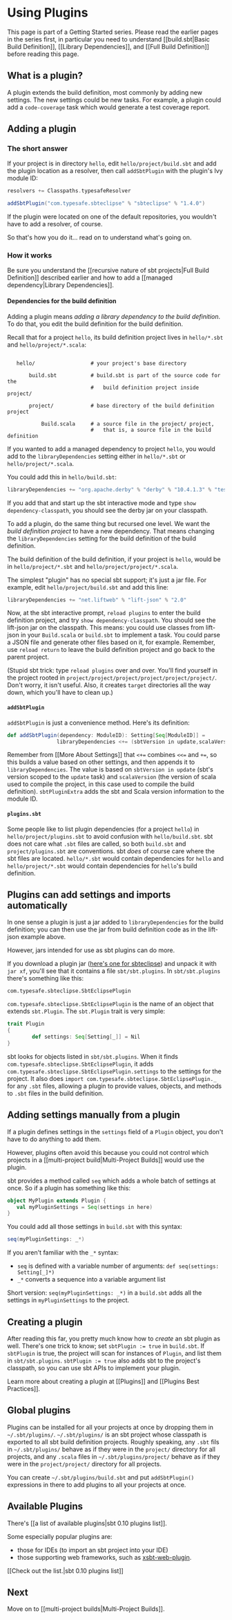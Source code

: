 # Using Plugins

This page is part of a Getting Started series. Please read the earlier pages
in the series first, in particular you need to understand
[[build.sbt|Basic Build Definition]], [[Library Dependencies]], and
[[Full Build Definition]] before reading this page.

## What is a plugin?

A plugin extends the build definition, most commonly by adding new
settings. The new settings could be new tasks. For example, a plugin could
add a `code-coverage` task which would generate a test coverage report.

## Adding a plugin

### The short answer

If your project is in directory `hello`, edit `hello/project/build.sbt` and
add the plugin location as a resolver, then call `addSbtPlugin` with the
plugin's Ivy module ID:

```scala
resolvers += Classpaths.typesafeResolver

addSbtPlugin("com.typesafe.sbteclipse" % "sbteclipse" % "1.4.0")
```

If the plugin were located on one of the default repositories, you wouldn't
have to add a resolver, of course.

So that's how you do it... read on to understand what's going on.

### How it works

Be sure you understand the
[[recursive nature of sbt projects|Full Build Definition]] described
earlier and how to add a [[managed dependency|Library Dependencies]].

#### Dependencies for the build definition

Adding a plugin means _adding a library dependency to the build
definition_. To do that, you edit the build definition for the build
definition.

Recall that for a project `hello`, its build definition project lives in
`hello/*.sbt` and `hello/project/*.scala`:

```text

   hello/                  # your project's base directory

       build.sbt           # build.sbt is part of the source code for the
                           #   build definition project inside project/

       project/            # base directory of the build definition project

           Build.scala     # a source file in the project/ project,
                           #   that is, a source file in the build definition

```

If you wanted to add a managed dependency to project `hello`, you would add
to the `libraryDependencies` setting either in `hello/*.sbt` or
`hello/project/*.scala`.

You could add this in `hello/build.sbt`:

```scala
libraryDependencies += "org.apache.derby" % "derby" % "10.4.1.3" % "test"
```

If you add that and start up the sbt interactive mode and type `show
dependency-classpath`, you should see the derby jar on your classpath.

To add a plugin, do the same thing but recursed one level. We want the
_build definition project_ to have a new dependency. That means changing the
`libraryDependencies` setting for the build definition of the build
definition.

The build definition of the build definition, if your project is `hello`,
would be in `hello/project/*.sbt` and `hello/project/project/*.scala`.

The simplest "plugin" has no special sbt support; it's just a jar file.
For example, edit `hello/project/build.sbt` and add this line:

```scala
libraryDependencies += "net.liftweb" % "lift-json" % "2.0"
```

Now, at the sbt interactive prompt, `reload plugins` to enter the build
definition project, and try `show dependency-classpath`. You should see the
lift-json jar on the classpath. This means: you could use classes from
lift-json in your `Build.scala` or `build.sbt` to implement a task.  You
could parse a JSON file and generate other files based on it, for example.
Remember, use `reload return` to leave the build definition project and go
back to the parent project.

(Stupid sbt trick: type `reload plugins` over and over. You'll find yourself
in the project rooted in
`project/project/project/project/project/project/`. Don't worry, it isn't
useful. Also, it creates `target` directories all the way down, which you'll
have to clean up.)

#### `addSbtPlugin`

`addSbtPlugin` is just a convenience method. Here's its definition:

```scala
def addSbtPlugin(dependency: ModuleID): Setting[Seq[ModuleID]] =
                libraryDependencies <+= (sbtVersion in update,scalaVersion) { (sbtV, scalaV) => sbtPluginExtra(dependency, sbtV, scalaV) }
```

Remember from [[More About Settings]] that `<+=` combines `<<=` and `+=`, so
this builds a value based on other settings, and then appends it to
`libraryDependencies`. The value is based on `sbtVersion in update` (sbt's
version scoped to the `update` task) and `scalaVersion` (the version of
scala used to compile the project, in this case used to compile the build
definition). `sbtPluginExtra` adds the sbt and Scala version information to
the module ID.

#### `plugins.sbt`

Some people like to list plugin dependencies (for a project `hello`) in
`hello/project/plugins.sbt` to avoid confusion with `hello/build.sbt`.  sbt
does not care what `.sbt` files are called, so both `build.sbt` and
`project/plugins.sbt` are conventions. sbt _does_ of course care where
the sbt files are located. `hello/*.sbt` would contain dependencies for
`hello` and `hello/project/*.sbt` would contain dependencies for `hello`'s
build definition.

## Plugins can add settings and imports automatically

In one sense a plugin is just a jar added to `libraryDependencies` for the
build definition; you can then use the jar from build definition code as in
the lift-json example above.

However, jars intended for use as sbt plugins can do more.

If you download a plugin jar
([here's one for sbteclipse](http://repo.typesafe.com/typesafe/ivy-releases/com.typesafe.sbteclipse/sbteclipse/scala_2.9.1/sbt_0.11.0/1.4.0/jars/sbteclipse.jar))
and unpack it with `jar xf`, you'll see that it contains a file `sbt/sbt.plugins`. In `sbt/sbt.plugins`
there's something like this:

```text
com.typesafe.sbteclipse.SbtEclipsePlugin
```

`com.typesafe.sbteclipse.SbtEclipsePlugin` is the name of an object that
extends `sbt.Plugin`. The `sbt.Plugin` trait is very simple:

```scala
trait Plugin
{
        def settings: Seq[Setting[_]] = Nil
}
```

sbt looks for objects listed in `sbt/sbt.plugins`. When it finds
`com.typesafe.sbteclipse.SbtEclipsePlugin`, it adds
`com.typesafe.sbteclipse.SbtEclipsePlugin.settings` to the settings for the
project. It also does `import com.typesafe.sbteclipse.SbtEclipsePlugin._`
for any `.sbt` files, allowing a plugin to provide values, objects, and
methods to `.sbt` files in the build definition.

## Adding settings manually from a plugin

If a plugin defines settings in the `settings` field of a `Plugin` object,
you don't have to do anything to add them.

However, plugins often avoid this because you could not control which
projects in a [[multi-project build|Multi-Project Builds]] would use the plugin.

sbt provides a method called `seq` which adds a whole batch of settings at
once. So if a plugin has something like this:

```scala
object MyPlugin extends Plugin {
   val myPluginSettings = Seq(settings in here)
}
```

You could add all those settings in `build.sbt` with this syntax:

```scala
seq(myPluginSettings: _*)
```

If you aren't familiar with the `_*` syntax:

 - `seq` is defined with a variable number of arguments: `def seq(settings: Setting[_]*)`
 - `_*` converts a sequence into a variable argument list

Short version: `seq(myPluginSettings: _*)` in a `build.sbt` adds all the
settings in `myPluginSettings` to the project.

## Creating a plugin

After reading this far, you pretty much know how to _create_ an sbt plugin
as well. There's one trick to know; set `sbtPlugin := true` in `build.sbt`.
If `sbtPlugin` is true, the project will scan for instances of `Plugin`,
and list them in `sbt/sbt.plugins`. `sbtPlugin := true` also adds sbt to the
project's classpath, so you can use sbt APIs to implement your plugin.

Learn more about creating a plugin at [[Plugins]] and [[Plugins Best Practices]].

## Global plugins

Plugins can be installed for all your projects at once by dropping them in
`~/.sbt/plugins/`. `~/.sbt/plugins/` is an sbt project whose classpath is
exported to all sbt build definition projects. Roughly speaking, any `.sbt`
fils in `~/.sbt/plugins/` behave as if they were in the
`project/` directory for all projects, and any `.scala` files in
`~/.sbt/plugins/project/` behave as if they were in the `project/project/`
directory for all projects.

You can create `~/.sbt/plugins/build.sbt` and put `addSbtPlugin()`
expressions in there to add plugins to all your projects at once.

## Available Plugins

There's [[a list of available plugins|sbt 0.10 plugins list]].

Some especially popular plugins are:

 - those for IDEs (to import an sbt project into your IDE)
 - those supporting web frameworks, such as [xsbt-web-plugin](https://github.com/siasia/xsbt-web-plugin).

[[Check out the list.|sbt 0.10 plugins list]]

## Next

Move on to [[multi-project builds|Multi-Project Builds]].
